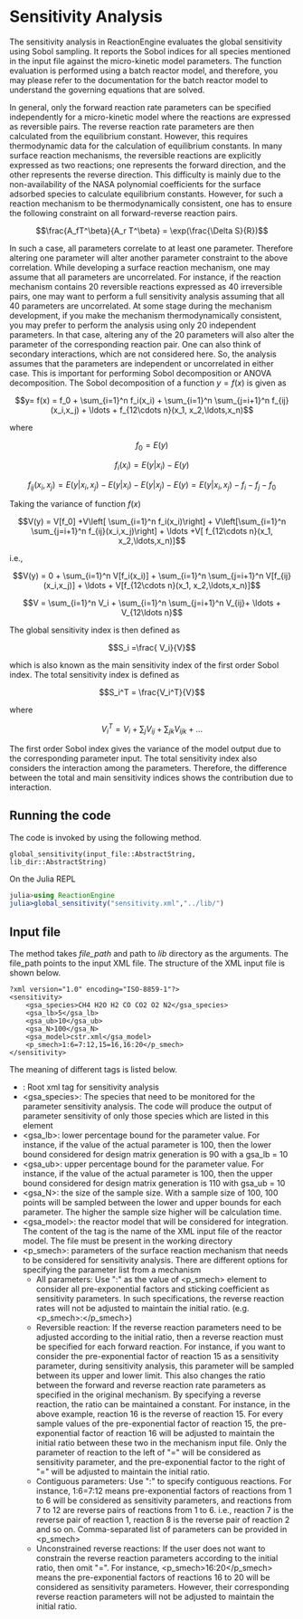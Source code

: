 # Sensitivity Analysis
The sensitivity analysis in ReactionEngine evaluates the global sensitivity using Sobol sampling. It reports the Sobol indices for all species mentioned in the input file against the micro-kinetic model parameters. The function evaluation is performed using a batch reactor model, and therefore, you may please refer to the documentation for the batch reactor model to understand the governing equations that are solved. 

In general, only the forward reaction rate parameters can be specified independently for a micro-kinetic model where the reactions are expressed as reversible pairs. The reverse reaction rate parameters are then calculated from the equilibrium constant. However, this requires thermodynamic data for the calculation of equilibrium constants. 
In many surface reaction mechanisms, the reversible reactions are explicitly expressed as two reactions; one represents the forward direction, and the other represents the reverse direction. This difficulty is mainly due to the non-availability of the NASA polynomial coefficients for the surface adsorbed species to calculate equilibrium constants. However, for such a reaction mechanism to be thermodynamically consistent, one has to ensure the following constraint on all forward-reverse reaction pairs.

```math
\frac{A_fT^\beta}{A_r T^\beta} = \exp(\frac{\Delta S}{R})
```
In such a case, all parameters correlate to at least one parameter. Therefore altering one parameter will alter another parameter constraint to the above correlation. While developing a surface reaction mechanism, one may assume that all parameters are uncorrelated. For instance, if the reaction mechanism contains 20 reversible reactions expressed as 40 irreversible pairs, one may want to perform a full sensitivity analysis assuming that all 40 parameters are uncorrelated. At some stage during the mechanism development, if you make the mechanism thermodynamically consistent, you may prefer to perform the analysis using only 20 independent parameters. In that case, altering any of the 20 parameters will also alter the parameter of the corresponding reaction pair. One can also think of secondary interactions, which are not considered here. So, the analysis assumes that the parameters are independent or uncorrelated in either case. This is important for performing Sobol decomposition or ANOVA decomposition. The Sobol decomposition of a function $y=f(x)$ is given as

```math
y= f(x) = f_0 + \sum_{i=1}^n f_i(x_i) + \sum_{i=1}^n \sum_{j=i+1}^n f_{ij}(x_i,x_j) + \ldots + f_{12\cdots n}(x_1, x_2,\ldots,x_n)
```
where
```math
f_0 = E(y)
```

```math
f_i(x_i) = E(y\vert x_i) - E(y)
```

```math
f_{ij}(x_i,x_j) = E(y\vert x_i,x_j) - E(y\vert x_i) - E(y\vert x_j) - E(y) = E(y\vert x_i,x_j) - f_i - f_j - f_0
```
Taking the variance of function $f(x)$

```math
V(y) = V[f_0] +V\left[ \sum_{i=1}^n f_i(x_i)\right] + V\left[\sum_{i=1}^n \sum_{j=i+1}^n f_{ij}(x_i,x_j)\right] + \ldots +V[ f_{12\cdots n}(x_1, x_2,\ldots,x_n)]
```
i.e.,

```math
V(y) = 0 +  \sum_{i=1}^n V[f_i(x_i)] + \sum_{i=1}^n \sum_{j=i+1}^n V[f_{ij}(x_i,x_j)] + \ldots + V[f_{12\cdots n}(x_1, x_2,\ldots,x_n)]
```

```math
V = \sum_{i=1}^n V_i + \sum_{i=1}^n \sum_{j=i+1}^n V_{ij}+ \ldots + V_{12\ldots n}
```

The global sensitivity index is then defined as

```math
S_i =\frac{ V_i}{V}
```
which is also known as the main sensitivity index of the first order Sobol index. The total sensitivity index is defined as

```math
S_i^T = \frac{V_i^T}{V}
```
where
```math
V_i^T= V_i + \sum_{j} V_{ij} + \sum_{jk} V_{ijk} + \ldots
```
The first order Sobol index gives the variance of the model output due to the corresponding parameter input. The total sensitivity index also considers the interaction among the parameters. Therefore, the difference between the total and main sensitivity indices shows the contribution due to interaction. 

## Running the code
The code is invoked by using the following method.
```@docs
global_sensitivity(input_file::AbstractString, lib_dir::AbstractString)
```
On the Julia REPL 
```julia
julia>using ReactionEngine
julia>global_sensitivity("sensitivity.xml","../lib/")
```

## Input file
The method takes *file\_path*  and path to *lib* directory as the arguments. The file_path points to the input XML file. The structure of the XML input file is shown below.

```
?xml version="1.0" encoding="ISO-8859-1"?>
<sensitivity>
    <gsa_species>CH4 H2O H2 CO CO2 O2 N2</gsa_species>
    <gsa_lb>5</gsa_lb>
    <gsa_ub>10</gsa_ub>
    <gsa_N>100</gsa_N>
    <gsa_model>cstr.xml</gsa_model>
    <p_smech>1:6=7:12,15=16,16:20</p_smech>
</sensitivity>
```
The meaning of different tags is listed below.

- <sensitivity>: Root xml tag for sensitivity analysis
- <gsa\_species>: The species that need to be monitored for the parameter sensitivity analysis. The code will produce the output of parameter sensitivity of only those species which are listed in this element
- <gsa\_lb>: lower percentage bound for the parameter value. For instance, if the value of the actual parameter is 100, then the lower bound considered for design matrix generation is 90 with a gsa_lb = 10
- <gsa\_ub>: upper percentage bound for the parameter value. For instance, if the value of the actual parameter is 100, then the upper bound considered for design matrix generation is 110 with gsa_ub = 10
- <gsa\_N>: the size of the sample size. With a sample size of 100, 100 points will be sampled between the lower and upper bounds for each parameter. The higher the sample size higher will be calculation time. 
- <gsa\_model>: the reactor model that will be considered for integration. The content of the tag is the name of the XML input file of the reactor model. The file must be present in the working directory
- <p\_smech>: parameters of the surface reaction mechanism that needs to be considered for sensitivity analysis. There are different options for specifying the parameter list from a mechanism
    -   All parameters: Use ":" as the value of <p\_smech> element to consider all pre-exponential factors and sticking coefficient as sensitivity parameters. In such specifications, the reverse reaction rates will not be adjusted to maintain the initial ratio. (e.g. <p\_smech>:</p_smech>)
    -   Reversible reaction: If the reverse reaction parameters need to be adjusted according to the initial ratio, then a reverse reaction must be specified for each forward reaction. For instance, if you want to consider the pre-exponential factor of reaction 15 as a sensitivity parameter, during sensitivity analysis, this parameter will be sampled between its upper and lower limit. This also changes the ratio between the forward and reverse reaction rate parameters as specified in the original mechanism. By specifying a reverse reaction, the ratio can be maintained a constant. For instance, in the above example, reaction 16 is the reverse of reaction 15. For every sample values of the pre-exponential factor of reaction 15, the pre-exponential factor of reaction 16 will be adjusted to maintain the initial ratio between these two in the mechanism input file. Only the parameter of reaction to the left of "=" will be considered as sensitivity parameter, and the pre-exponential factor to the right of "=" will be adjusted to maintain the initial ratio. 
    -   Contiguous parameters: Use ":" to specify contiguous reactions. For instance, 1:6=7:12 means pre-exponential factors of reactions from 1 to 6 will be considered as sensitivity parameters, and reactions from 7 to 12 are reverse pairs of reactions from 1 to 6. i.e., reaction 7 is the reverse pair of reaction 1, reaction 8 is the reverse pair of reaction 2 and so on. Comma-separated list of parameters can be provided in <p\_smech>
    -   Unconstrained reverse reactions: If the user does not want to constrain the reverse reaction parameters according to the initial ratio, then omit "=". For instance, <p\_smech>16:20</p_smech> means the pre-exponential factors of reactions 16 to 20 will be considered as sensitivity parameters. However, their corresponding reverse reaction parameters will not be adjusted to maintain the initial ratio.
